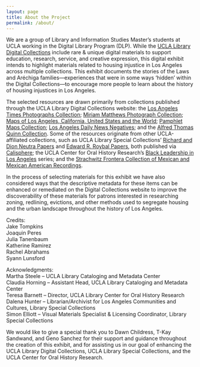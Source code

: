 ```yaml
---
layout: page
title: About the Project
permalink: /about/
---
```


We are a group of Library and Information Studies Master’s students at UCLA working in the Digital Library Program (DLP). While the [UCLA Library Digital Collections](http://digital.library.ucla.edu) include rare & unique digital materials to support education, research, service, and creative expression, this digital exhibit intends to highlight materials related to housing injustice in Los Angeles across multiple collections. This exhibit documents the stories of the Laws and Aréchiga families⁠—experiences that were in some ways ‘hidden’ within the Digital Collections⁠—to encourage more people to learn about the history of housing injustices in Los Angeles.<br />

 The selected resources are drawn primarily from collections published through the UCLA Library Digital Collections website: the [Los Angeles Times Photographs Collection](https://digital.library.ucla.edu/catalog/z7pn2000zz-89112); [Miriam Matthews Photograph Collection](https://digital.library.ucla.edu/catalog/dnf8141z-89112); [Maps of Los Angeles, California, United States and the World](https://digital.library.ucla.edu/catalog/z84h2000zz-89112); [Pamphlet Maps Collection](https://digital.library.ucla.edu/catalog/wvf0d100zz-89112); [Los Angeles Daily News Negatives](https://digital.library.ucla.edu/catalog/8zn49200zz-89112); and the [Alfred Thomas Quinn Collection](https://digital.library.ucla.edu/catalog/bvt38c1z-89112). Some of the resources originate from other UCLA-affiliated collections, such as UCLA Library Special Collections’ [Richard and Dion Neutra Papers](https://oac.cdlib.org/findaid/ark:/13030/tf7d5nb4js/) and [Edward R. Roybal Papers](https://calisphere.org/collections/18788/), both published via [Calisphere](https://calisphere.org/); the UCLA Center for Oral History Research’s [Black Leadership in Los Angeles](https://oralhistory.library.ucla.edu/?f%5Bseries_facet%5D%5B%5D=Black+Leadership+in+Los+Angeles) series; and the [Strachwitz Frontera Collection of Mexican and Mexican American Recordings](http://frontera.library.ucla.edu/).<br />

In the process of selecting materials for this exhibit we have also considered ways that the descriptive metadata for these items can be enhanced or remediated on the Digital Collections website to improve the discoverability of these materials for patrons interested in researching zoning, redlining, evictions, and other methods used to segregate housing and the urban landscape throughout the history of Los Angeles.<br />

Credits:<br />
Jake Tompkins<br />
Joaquin Peres<br />
Julia Tanenbaum<br />
Katherine Ramirez<br />
Rachel Abrahams<br />
Syann Lunsford<br />

Acknowledgments:<br />
Martha Steele – UCLA Library Cataloging and Metadata Center<br />
Claudia Horning – Assistant Head, UCLA Library Cataloging and Metadata Center<br />
Teresa Barnett – Director, UCLA Library Center for Oral History Research<br />
Dalena Hunter – Librarian/Archivist for Los Angeles Communities and Cultures, Library Special Collections<br />
Simon Elliott – Visual Materials Specialist & Licensing Coordinator, Library Special Collections<br />

We would like to give a special thank you to Dawn Childress, T-Kay Sandwand, and Geno Sanchez for their support and guidance throughout the creation of this exhibit, and for assisting us in our goal of enhancing the UCLA Library Digital Collections, UCLA Library Special Collections, and the UCLA Center for Oral History Research.
